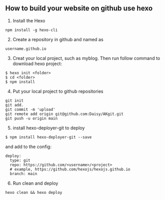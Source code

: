 ## How to build your website on github use hexo
1. Install the Hexo
````
npm install -g hexo-cli
````

2. Create a repository in github and named as 
````
username.github.io
````
3. Creat your local project, such as myblog. Then run follow command to download hexo project:
````
$ hexo init <folder>
$ cd <folder>
$ npm install
````
4. Put your local project to github repositories
````
git init
git add.
git commit -m 'upload'
git remote add origin git@github.com:Daisy/AKgit.git
git push -u origin main
````
5. install hexo-deployer-git to deploy
````
$ npm install hexo-deployer-git --save
````
and add to the config:
````
deploy:
  type: git
  repo: https://github.com/<username>/<project>
  # example, https://github.com/hexojs/hexojs.github.io
  branch: main
````
6. Run clean and deploy
````
hexo clean && hexo deploy
````
